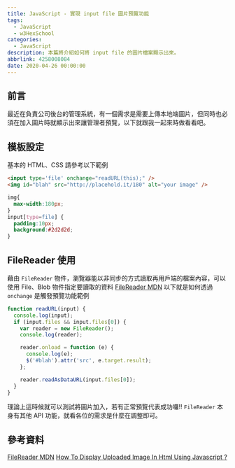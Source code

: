 ```yaml
---
title: JavaScript - 實現 input file 圖片預覽功能
tags:
  - JavaScript
  - w3HexSchool
categories:
  - JavaScript
description: 本篇將介紹如何將 input file 的圖片檔案顯示出來。
abbrlink: 4258008084
date: 2020-04-26 00:00:00
---
```

## 前言
最近在負責公司後台的管理系統，有一個需求是需要上傳本地端圖片，但同時也必須在加入圖片時就顯示出來讓管理者預覽，以下就跟我一起來時做看看吧。

## 模板設定
基本的 HTML、CSS 請參考以下範例
``` HTML
<input type='file' onchange="readURL(this);" />
<img id="blah" src="http://placehold.it/180" alt="your image" />
```
``` CSS
img{
  max-width:180px;
}
input[type=file] {
  padding:10px;
  background:#2d2d2d;
}
```
## FileReader 使用
藉由 `FileReader` 物件，瀏覽器能以非同步的方式讀取再用戶端的檔案內容，可以使用 File、Blob 物件指定要讀取的資料
[FileReader MDN](https://developer.mozilla.org/zh-TW/docs/Web/API/FileReader)
以下就是如何透過 `onchange` 是觸發預覽功能範例
``` JavaScript
function readURL(input) {
  console.log(input);
  if (input.files && input.files[0]) {
    var reader = new FileReader();
    console.log(reader);

    reader.onload = function (e) {
      console.log(e);
      $('#blah').attr('src', e.target.result);
    };

    reader.readAsDataURL(input.files[0]);
  }
}
```
理論上這時候就可以測試將圖片加入，若有正常預覽代表成功囉!!
`FileReader` 本身有其他 API 功能，就看各位的需求是什麼在調整即可。

## 參考資料
[FileReader MDN](https://developer.mozilla.org/zh-TW/docs/Web/API/FileReader)
[How To Display Uploaded Image In Html Using Javascript ?](https://www.webtrickshome.com/faq/how-to-display-uploaded-image-in-html-using-javascript)